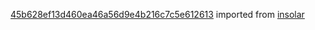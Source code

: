 [45b628ef13d460ea46a56d9e4b216c7c5e612613](https://github.com/insolar/insolar/commit/45b628ef13d460ea46a56d9e4b216c7c5e612613) imported from [insolar](https://github.com/insolar/insolar)
